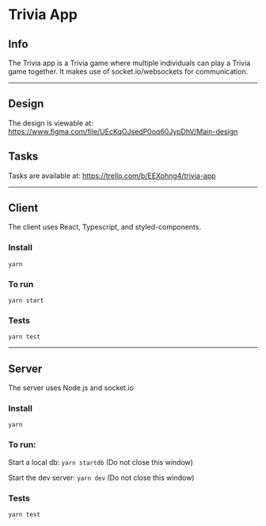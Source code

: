 # Trivia App

## Info

The Trivia app is a Trivia game where multiple individuals can play a Trivia game together. It makes use of socket.io/websockets for communication.

---

## Design

The design is viewable at: https://www.figma.com/file/UEcKqOJsedP0oq60JypDhV/Main-design

## Tasks

Tasks are available at: https://trello.com/b/EEXohng4/trivia-app

---

## Client

The client uses React, Typescript, and styled-components.

### Install

`yarn`

### To run

`yarn start`

### Tests

`yarn test`

---

## Server

The server uses Node.js and socket.io

### Install

`yarn`

### To run:

Start a local db: `yarn startdb` (Do not close this window)

Start the dev server: `yarn dev` (Do not close this window)

### Tests

`yarn test`
